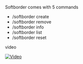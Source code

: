 Softborder comes with 5 commands
- /softborder create
- /softborder remove
- /softborder info
- /softborder list
- /softborder reset

video

[![Video](https://img.youtube.com/vi/GfT7cpNrTh4/0.jpg)](https://www.youtube.com/watch?v=GfT7cpNrTh4)
